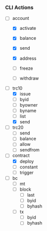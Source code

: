 
### CLI Actions
- [ ] account
  - [x] activate
  - [x] balance
  - [x] send
  - [x] address
  - [ ] freeze
  - [ ] withdraw
 

- [ ] trc10
  - [x] issue
  - [ ] byid
  - [ ] byowner
  - [ ] byname
  - [ ] list
  - [x] send

- [ ] trc20
  - [ ] send
  - [ ] balance
  - [ ] allow
  - [ ] sendfrom

- [ ] contract
  - [x] deploy
  - [ ] constant
  - [ ] trigger

- [ ] bc
  - [ ] mt
  - [ ] block
    - [ ] last
    - [ ] byid
    - [ ] byhash
  - [ ] tx
    - [ ] byid
    - [ ] byhash